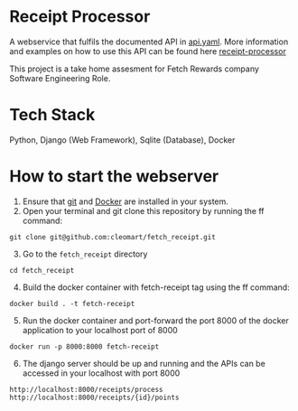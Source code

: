 # Receipt Processor

A webservice that fulfils the documented API in [api.yaml](https://github.com/fetch-rewards/receipt-processor-challenge/blob/main/api.yml). More information and examples on how to use this API can be found here [receipt-processor](https://github..com/fetch-rewards/receipt-processor-challenge)

This project is a take home assesment for Fetch Rewards company Software Engineering Role.

# Tech Stack
Python, Django (Web Framework), Sqlite (Database), Docker

# How to start the webserver

1. Ensure that [git](https://git-scm.com/book/en/v2/Getting-Started-Installing-Git) and [Docker](https://docs.docker.com/engine/install/) are installed in your system.
2. Open your terminal and git clone this repository by running the ff command:

```
git clone git@github.com:cleomart/fetch_receipt.git
```
3. Go to the `fetch_receipt` directory
```
cd fetch_receipt
```
4. Build the docker container with fetch-receipt tag using the ff command:

```
docker build . -t fetch-receipt
```
5. Run the docker container and port-forward the port 8000 of the docker application to your localhost port of 8000
```
docker run -p 8000:8000 fetch-receipt
```
6. The django server should be up and running and the APIs can be accessed in your localhost with port 8000
``````
http://localhost:8000/receipts/process
http://localhost:8000/receipts/{id}/points
